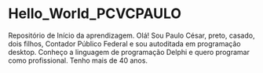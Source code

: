 # Hello_World_PCVCPAULO
Repositório de Início da aprendizagem.
Olá! Sou Paulo César, preto, casado, dois filhos, Contador Público Federal e sou autoditada em programação desktop. Conheço a linguagem de programação Delphi e quero programar como profissional. Tenho mais de 40 anos.

